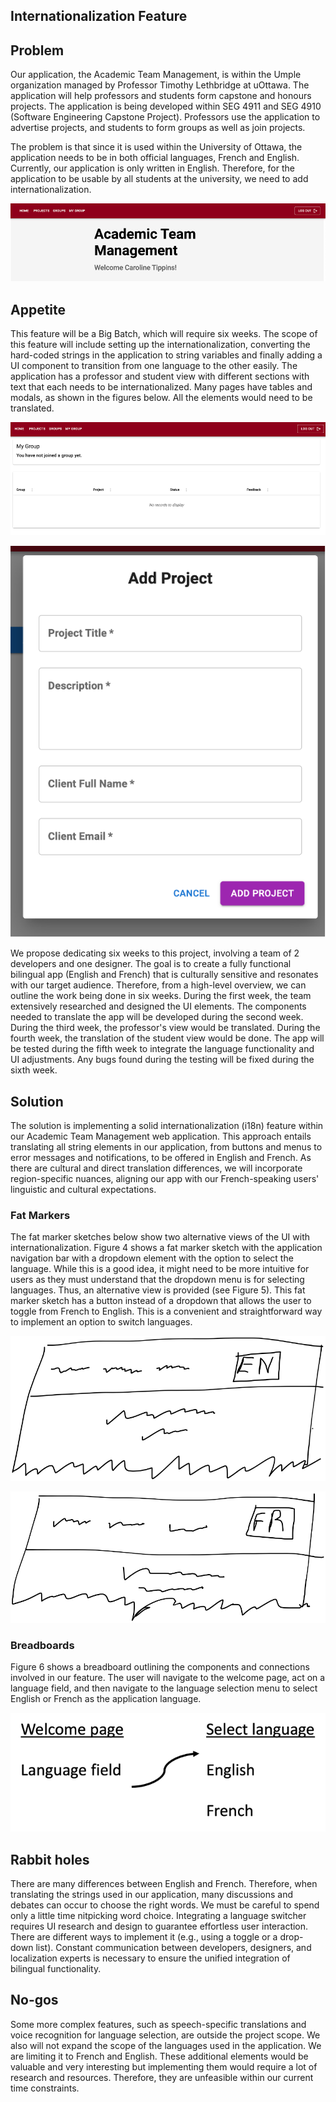 ## Internationalization Feature

## Problem

Our application, the Academic Team Management, is within the Umple organization managed by Professor Timothy Lethbridge at uOttawa. The application will help professors and students form capstone and honours projects. The application is being developed within SEG 4911 and SEG 4910 (Software Engineering Capstone Project). Professors use the application to advertise projects, and students to form groups as well as join projects.

The problem is that since it is used within the University of Ottawa, the application needs to be in both official languages, French and English. Currently, our application is only written in English. Therefore, for the application to be usable by all students at the university, we need to add internationalization.

![Alt text](image.png)

## Appetite

This feature will be a Big Batch, which will require six weeks. The scope of this feature will include setting up the internationalization, converting the hard-coded strings in the application to string variables and finally adding a UI component to transition from one language to the other easily. The application has a professor and student view with different sections with text that each needs to be internationalized. Many pages have tables and modals, as shown in the figures below. All the elements would need to be translated.

![Alt text](image-1.png)

![Alt text](image-2.png)

We propose dedicating six weeks to this project, involving a team of 2 developers and one designer. The goal is to create a fully functional bilingual app (English and French) that is culturally sensitive and resonates with our target audience. Therefore, from a high-level overview, we can outline the work being done in six weeks. During the first week, the team extensively researched and designed the UI elements. The components needed to translate the app will be developed during the second week. During the third week, the professor's view would be translated. During the fourth week, the translation of the student view would be done. The app will be tested during the fifth week to integrate the language functionality and UI adjustments. Any bugs found during the testing will be fixed during the sixth week.

## Solution

The solution is implementing a solid internationalization (i18n) feature within our Academic Team Management web application. This approach entails translating all string elements in our application, from buttons and menus to error messages and notifications, to be offered in English and French. As there are cultural and direct translation differences, we will incorporate region-specific nuances, aligning our app with our French-speaking users' linguistic and cultural expectations.

### Fat Markers

The fat marker sketches below show two alternative views of the UI with internationalization. Figure 4 shows a fat marker sketch with the application navigation bar with a dropdown element with the option to select the language. While this is a good idea, it might need to be more intuitive for users as they must understand that the dropdown menu is for selecting languages. Thus, an alternative view is provided (see Figure 5). This fat marker sketch has a button instead of a dropdown that allows the user to toggle from French to English. This is a convenient and straightforward way to implement an option to switch languages.

![Alt text](image-5.png)

![Alt text](image-6.png)

### Breadboards

Figure 6 shows a breadboard outlining the components and connections involved in our feature. The user will navigate to the welcome page, act on a language field, and then navigate to the language selection menu to select English or French as the application language. 

![Alt text](image-7.png)

## Rabbit holes

There are many differences between English and French. Therefore, when translating the strings used in our application, many discussions and debates can occur to choose the right words. We must be careful to spend only a little time nitpicking word choice. Integrating a language switcher requires UI research and design to guarantee effortless user interaction. There are different ways to implement it (e.g., using a toggle or a drop-down list). Constant communication between developers, designers, and localization experts is necessary to ensure the unified integration of bilingual functionality.

## No-gos

Some more complex features, such as speech-specific translations and voice recognition for language selection, are outside the project scope. We also will not expand the scope of the languages used in the application. We are limiting it to French and English. These additional elements would be valuable and very interesting but implementing them would require a lot of research and resources. Therefore, they are unfeasible within our current time constraints.